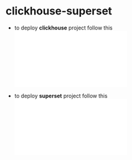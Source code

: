 # clickhouse-superset

* to deploy __clickhouse__ project follow this ![dcoument](clickhouse/README.md)

* to deploy __superset__ project follow this ![dcoument](superset/README.md)
